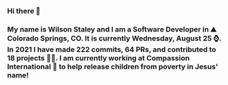 ### Hi there 👋

### My name is Wilson Staley and I am a Software Developer in ⛰ Colorado Springs, CO.  It is currently Wednesday, August 25 ⌚. In 2021 I have made 222 commits, 64 PRs, and contributed to 18 projects 👨‍💻. I am currently working at Compassion International 🏢 to help release children from poverty in Jesus' name!